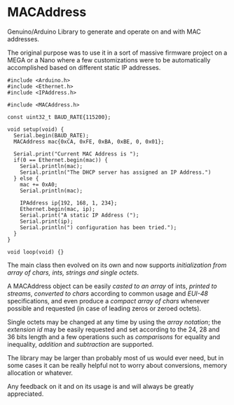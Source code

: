 # MACAddress
Genuino/Arduino Library to generate and operate on and with MAC addresses.

The original purpose was to use it in a sort of massive firmware project on a MEGA or a Nano where a few customizations were to be automatically accomplished based on different static IP addresses.
```
#include <Arduino.h>
#include <Ethernet.h>
#include <IPAddress.h>

#include <MACAddress.h>

const uint32_t BAUD_RATE{115200};

void setup(void) {
  Serial.begin(BAUD_RATE);
  MACAddress mac{0xCA, 0xFE, 0xBA, 0xBE, 0, 0x01};

  Serial.print("Current MAC Address is ");
  if(0 == Ethernet.begin(mac)) {
    Serial.println(mac);
    Serial.println("The DHCP server has assigned an IP Address.")
  } else {
    mac += 0xA0;
    Serial.println(mac);

    IPAddress ip{192, 168, 1, 234};
    Ethernet.begin(mac, ip);
    Serial.print("A static IP Address (");
    Serial.print(ip);
    Serial.println(") configuration has been tried.");
  }
}

void loop(void) {}
```
The main class then evolved on its own and now supports _initialization from array of chars, ints, strings and single octets_.

A MACAddress object can be easily _casted to an array_ of ints, _printed to streams_, _converted to chars_ according to common usage and _EUI-48_ specifications, and even produce a _compact array of chars_ whenever possible and requested (in case of leading zeros or zeroed octets).

Single octets may be changed at any time by using the _array notation_; the _extension id_ may be easily requested and set according to the 24, 28 and 36 bits length and a few operations such as _comparisons_ for equality and inequality, _addition_ and _subtraction_ are supported.

The library may be larger than probably most of us would ever need, but in some cases it can be really helpful not to worry about conversions, memory allocation or whatever.

Any feedback on it and on its usage is and will always be greatly appreciated.
